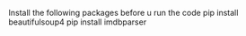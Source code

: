 
 Install the following packages before u run the code
 pip install beautifulsoup4
 pip install imdbparser

